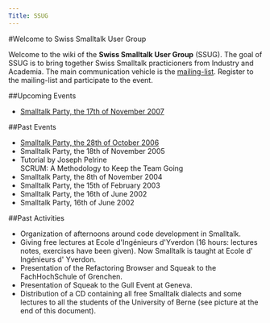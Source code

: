 ```yaml
---
Title: SSUG
---
```


#Welcome to Swiss Smalltalk User Group

Welcome to the wiki of the <strong>Swiss Smalltalk User Group</strong> (SSUG). The goal of SSUG is to bring together Swiss Smalltalk practicioners from Industry and Academia. The main communication vehicle is the [mailing-list](http://www.iam.unibe.ch/cgi-bin/majordomo). Register to the mailing-list and participate to the event.

##Upcoming Events

- [Smalltalk Party, the 17th of November 2007](%base_url%/wiki/ssug/smalltalkparty17thofnovember2007)

##Past Events

-  [Smalltalk Party, the 28th of October 2006](%base_url%/wiki/ssug/smalltalkpartythe28thofoctober2006)
-  Smalltalk Party, the 18th of November 2005
-  Tutorial by Joseph Pelrine<br/>SCRUM: A Methodology to Keep the Team Going
-  Smalltalk Party, the 8th of November 2004
-  Smalltalk Party, the 15th of February 2003
-  Smalltalk Party, the 16th of June 2002
-  Smalltalk Party, 16th of June 2002

##Past Activities

-  Organization of afternoons around code development in Smalltalk.
-  Giving free lectures at Ecole d'Ingénieurs d'Yverdon (16 hours: lectures notes, exercises have been given). Now Smalltalk is taught at Ecole d' Ingénieurs d' Yverdon.
-  Presentation of the Refactoring Browser and Squeak to the FachHochSchule of Grenchen.
-  Presentation of Squeak to the Gull Event at Geneva.
-  Distribution of a CD containing all free Smalltalk dialects and some lectures to all the students of the University of Berne (see picture at the end of this document).
